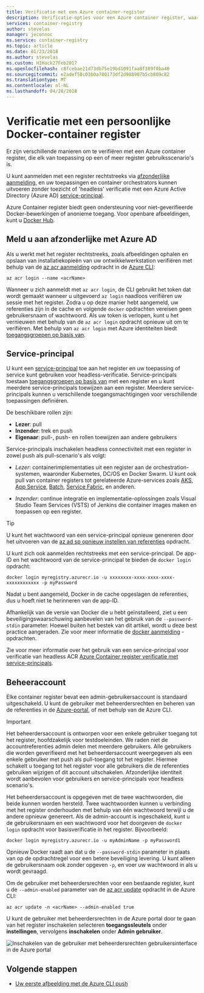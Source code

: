 ```yaml
---
title: Verificatie met een Azure container-register
description: Verificatie-opties voor een Azure container register, waaronder Azure Active Directory-service principals direct en het register aanmelding.
services: container-registry
author: stevelas
manager: jeconnoc
ms.service: container-registry
ms.topic: article
ms.date: 01/23/2018
ms.author: stevelas
ms.custom: H1Hack27Feb2017
ms.openlocfilehash: c8fcebae21d73db75e19bd1091faa8f389f0ba40
ms.sourcegitcommit: e2adef58c03b0a780173df2d988907b5cb809c82
ms.translationtype: MT
ms.contentlocale: nl-NL
ms.lasthandoff: 04/28/2018
---
```

# <a name="authenticate-with-a-private-docker-container-registry"></a>Verificatie met een persoonlijke Docker-container register

Er zijn verschillende manieren om te verifiëren met een Azure container register, die elk van toepassing op een of meer register gebruiksscenario's is.

U kunt aanmelden met een register rechtstreeks via [afzonderlijke aanmelding](#individual-login-with-azure-ad), en uw toepassingen en container orchestrators kunnen uitvoeren zonder toezicht of 'headless' verificatie met een Azure Active Directory (Azure AD) [ service-principal](#service-principal).

Azure Container register biedt geen ondersteuning voor niet-geverifieerde Docker-bewerkingen of anonieme toegang. Voor openbare afbeeldingen, kunt u [Docker Hub](https://docs.docker.com/docker-hub/).

## <a name="individual-login-with-azure-ad"></a>Meld u aan afzonderlijke met Azure AD

Als u werkt met het register rechtstreeks, zoals afbeeldingen ophalen en opslaan van installatiekopieën van uw ontwikkelwerkstation verifiëren met behulp van de [az acr aanmelding](/cli/azure/acr?view=azure-cli-latest#az_acr_login) opdracht in de [Azure CLI](/cli/azure/install-azure-cli):

```azurecli
az acr login --name <acrName>
```

Wanneer u zich aanmeldt met `az acr login`, de CLI gebruikt het token dat wordt gemaakt wanneer u uitgevoerd `az login` naadloos verifiëren uw sessie met het register. Zodra u op deze manier hebt aangemeld, uw referenties zijn in de cache en volgende `docker` opdrachten vereisen geen gebruikersnaam of wachtwoord. Als uw token is verlopen, kunt u het vernieuwen met behulp van de `az acr login` opdracht opnieuw uit om te verifiëren. Met behulp van `az acr login` met Azure identiteiten biedt [toegangsgroepen op basis van](../role-based-access-control/role-assignments-portal.md).

## <a name="service-principal"></a>Service-principal

U kunt een [service-principal](../active-directory/develop/active-directory-application-objects.md) toe aan het register en uw toepassing of service kunt gebruiken voor headless-verificatie. Service-principals toestaan [toegangsgroepen op basis van](../role-based-access-control/role-assignments-portal.md) met een register en u kunt meerdere service-principals toewijzen aan een register. Meerdere service-principals kunnen u verschillende toegangsmachtigingen voor verschillende toepassingen definiëren.

De beschikbare rollen zijn:

  * **Lezer**: pull
  * **Inzender**: trek en push
  * **Eigenaar**: pull-, push- en rollen toewijzen aan andere gebruikers

Service-principals inschakelen headless connectiviteit met een register in zowel push als pull-scenario's als volgt:

  * *Lezer*: containerimplementaties uit een register aan de orchestration-systemen, waaronder Kubernetes, DC/OS en Docker Swarm. U kunt ook pull van container registers tot gerelateerde Azure-services zoals [AKS](../aks/index.yml), [App Service](../app-service/index.yml), [Batch](../batch/index.yml), [Service Fabric](/azure/service-fabric/), en anderen.

  * *Inzender*: continue integratie en implementatie-oplossingen zoals Visual Studio Team Services (VSTS) of Jenkins die container images maken en toepassen op een register.

> [!TIP]
> U kunt het wachtwoord van een service-principal opnieuw genereren door het uitvoeren van de [az ad sp opnieuw instellen van referenties](/cli/azure/ad/sp?view=azure-cli-latest#az_ad_sp_reset_credentials) opdracht.
>

U kunt zich ook aanmelden rechtstreeks met een service-principal. De app-ID en het wachtwoord van de service-principal te bieden de `docker login` opdracht:

```
docker login myregistry.azurecr.io -u xxxxxxxx-xxxx-xxxx-xxxx-xxxxxxxxxxxx -p myPassword
```

Nadat u bent aangemeld, Docker in de cache opgeslagen de referenties, dus u hoeft niet te herinneren van de app-ID.

Afhankelijk van de versie van Docker die u hebt geïnstalleerd, ziet u een beveiligingswaarschuwing aanbevelen van het gebruik van de `--password-stdin` parameter. Hoewel buiten het bestek van dit artikel, wordt u deze best practice aangeraden. Zie voor meer informatie de [docker aanmelding](https://docs.docker.com/engine/reference/commandline/login/) -opdrachten.

Zie voor meer informatie over het gebruik van een service-principal voor verificatie van headless ACR [Azure Container register verificatie met service-principals](container-registry-auth-service-principal.md).

## <a name="admin-account"></a>Beheeraccount

Elke container register bevat een admin-gebruikersaccount is standaard uitgeschakeld. U kunt de gebruiker met beheerdersrechten en beheren van de referenties in de [Azure-portal](container-registry-get-started-portal.md#create-a-container-registry), of met behulp van de Azure CLI.

> [!IMPORTANT]
> Het beheerdersaccount is ontworpen voor een enkele gebruiker toegang tot het register, hoofdzakelijk voor testdoeleinden. We raden niet de accountreferenties admin delen met meerdere gebruikers. Alle gebruikers die worden geverifieerd met het beheerdersaccount weergegeven als een enkele gebruiker met push als pull-toegang tot het register. Hiermee schakelt u toegang tot het register voor alle gebruikers die de referenties gebruiken wijzigen of dit account uitschakelen. Afzonderlijke identiteit wordt aanbevolen voor gebruikers en service-principals voor headless scenario's.
>

Het beheerdersaccount is opgegeven met de twee wachtwoorden, die beide kunnen worden hersteld. Twee wachtwoorden kunnen u verbinding met het register onderhouden met behulp van één wachtwoord terwijl u de andere opnieuw genereert. Als de admin-account is ingeschakeld, kunt u de gebruikersnaam en een wachtwoord voor het doorgeven de `docker login` opdracht voor basisverificatie in het register. Bijvoorbeeld:

```
docker login myregistry.azurecr.io -u myAdminName -p myPassword1
```

Opnieuw Docker raadt aan dat u de `--password-stdin` parameter in plaats van op de opdrachtregel voor een betere beveiliging levering. U kunt alleen de gebruikersnaam ook zonder opgeven `-p`, en voer uw wachtwoord in als u wordt gevraagd.

Om de gebruiker met beheerdersrechten voor een bestaande register, kunt u de `--admin-enabled` parameter van de [az acr update](/cli/azure/acr?view=azure-cli-latest#az_acr_update) opdracht in de Azure CLI:

```azurecli
az acr update -n <acrName> --admin-enabled true
```

U kunt de gebruiker met beheerdersrechten in de Azure portal door te gaan van het register inschakelen selecteren **toegangssleutels** onder **instellingen**, vervolgens **inschakelen** onder **Admin gebruiker**.

![Inschakelen van de gebruiker met beheerdersrechten gebruikersinterface in de Azure portal][auth-portal-01]

## <a name="next-steps"></a>Volgende stappen

* [Uw eerste afbeelding met de Azure CLI push](container-registry-get-started-azure-cli.md)

<!-- IMAGES -->
[auth-portal-01]: ./media/container-registry-authentication/auth-portal-01.png
